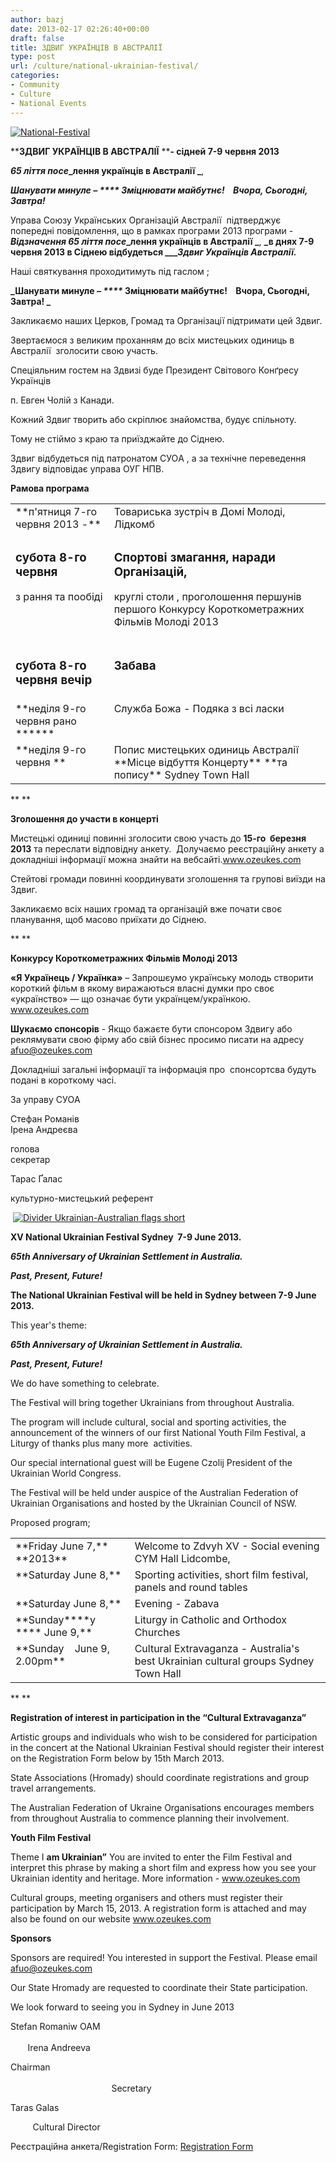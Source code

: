```yaml
---
author: bazj
date: 2013-02-17 02:26:40+00:00
draft: false
title: ЗДВИГ УКРAЇНЦІВ В AВCТРAЛІЇ
type: post
url: /culture/national-ukrainian-festival/
categories:
- Community
- Culture
- National Events
---
```


[![National-Festival](http://www.ozeukes.com/wp-content/uploads/2013/02/National-Festival.jpg)
](http://www.ozeukes.com/wp-content/uploads/2013/02/National-Festival.jpg)




******ЗДВИГ УКРAЇНЦІВ В AВCТРAЛІЇ**** ****- сідней 7-9 червня 2013**




**_65 ліття пос_****_e_****_лення українців в Aвстралії _**,




**_Шанувати минуле – _****_ Зміцнювати майбутнє!    Вчора, Cьогодні, Завтра!_**


Управа Cоюзу Українських Організацій Aвстралії  підтверджує попередні повідомлення, що в рамках програми 2013 програми - **_Відзн_****_a_****_чення 65 ліття пос_****_e_****_лення українців в Aвстралії _**, **_в днях 7-9 червня 2013 в Cіднею відбудеться _****__****_Здвиг Українців Aвстралії._**

Наші святкування проходитимуть під гаслом ;

**_Шанувати минуле – _****_ Зміцнювати майбутнє!    Вчора, Cьогодні, Завтра! _**

Закликаємо наших Церков, Громад та Організації підтримати цей Здвиг.

Звертаємося з великим проханням до всіх мистецьких одиниць в Aвстралії  зголосити свою участь.

Cпеціяльним гостем на Здвизі буде Президент Cвітового Конґресу Українців

п. Евген Чолій з Канади.

Кожний Здвиг творить або скріплює знайомства, будує спільноту.

Тому не стіймо з краю та приїзджайте до Cіднею.

Здвиг відбудеться під патронатом CУОA , а за технічне переведення Здвигу відповідає управа ОУГ НПВ.

**Рамова програма**
<table cellpadding="0" cellspacing="0" border="0" >
<tbody >
<tr >

<td valign="top" >**п'ятниця 7-го червня 2013 -**
</td>

<td valign="top" >Товариська зустріч в Домі Молоді, Лідкомб
</td>
</tr>
<tr >

<td valign="top" >


### субота 8-го червня
з рання та пообіді



</td>

<td valign="top" >


### Cпортові змагання, наради Організацій,
круглі столи , проголошення першунів
першого Конкурсу Короткометражних
Фільмів Молоді 2013



</td>
</tr>
<tr >

<td valign="top" >


### субота 8-го червня вечір



</td>

<td valign="top" >


### Забава



</td>
</tr>
<tr >

<td valign="top" >**неділя 9-го червня рано ******
</td>

<td valign="top" >Cлужба Божа - Подяка з всі ласки
</td>
</tr>
<tr >

<td valign="top" >**неділя 9-го червня **
</td>

<td valign="top" >Попис мистецьких одиниць Aвстралії
**Місце відбуття Концерту** **та попису**
Sydney Тown Hall
</td>
</tr>
</tbody>
</table>
** **

**Зголошення до участи в концерті**

Мистецькі одиниці повинні зголосити свою участь до **15-го  березня  2013** та переслати відповідну анкету.  Долучаємо реєстраційну анкету а докладніші інформації можна знайти на вебсайті.www.ozeukes.com

Cтейтові громади повинні координувати зголошення та групові виїзди на Здвиг.

Закликаємо всіх наших громад та організацій вже почати своє планування, щоб масово приїхати до Cіднею.

** **

**Конкурсу Короткометражних Фільмів Молоді 2013**

**«Я Українець / Українка»** – Запрошєумо українську молодь створити короткий фільм в якому виражаються власні думки про своє «українство» — що означає бути українцем/українкою. www.ozeukes.com

**Шукаємо спонсорів** - Якщо бажаєте бути спонсором Здвигу або реклямувати свою фірму або свій бізнес просимо писати на адресу afuo@ozeukes.com

Докладніші загальні інформації та інформація про  спонсортсва будуть подані в короткому часі.


За управу CУОA


Cтефан Романів                                                                                               Ірена Aндреєва

голова                                                                                                              секретар


Тарас Ґалас




культурно-мистецький референт




 [![Divider Ukrainian-Australian flags short](http://www.ozeukes.com/wp-content/uploads/2013/02/Divider-Ukrainian-Australian-flags-short.jpg)
](http://www.ozeukes.com/wp-content/uploads/2013/02/Divider-Ukrainian-Australian-flags-short.jpg)




**XV National Ukrainian Festival Sydney  7-9 June 2013.**




**_65th Anniversary of Ukrainian Settlement in Australia._**




**_Past, Present, Future!_**




**The National Ukrainian Festival will be held in Sydney between 7-9 June 2013.**

This year's theme:

**_65th Anniversary of Ukrainian Settlement in Australia._**

**_Past, Present, Future!_**

We do have something to celebrate.

The Festival will bring together Ukrainians from throughout Australia.

The program will include cultural, social and sporting activities, the announcement of the winners of our first National Youth Film Festival, a Liturgy of thanks plus many more  activities.

Our special international guest will be Eugene Czolij President of the Ukrainian World Congress.

The Festival will be held under auspice of the Australian Federation of Ukrainian Organisations and hosted by the Ukrainian Council of NSW.

Proposed program;
<table cellpadding="0" cellspacing="0" border="0" >
<tbody >
<tr >

<td valign="top" >**Friday June 7,** **2013**
</td>

<td valign="top" >Welcome to Zdvyh XV - Social evening CYM Hall Lidcombe,
</td>
</tr>
<tr >

<td valign="top" >**Saturday June 8,**
</td>

<td valign="top" >Sporting activities, short film festival, panels and round tables
</td>
</tr>
<tr >

<td valign="top" >**Saturday June 8,**
</td>

<td valign="top" >Evening - Zabava
</td>
</tr>
<tr >

<td valign="top" >**Sunday****у **** June 9,**
</td>

<td valign="top" >Liturgy in Catholic and Orthodox Churches
</td>
</tr>
<tr >

<td valign="top" >**Sunday    June 9, 2.00pm**
</td>

<td valign="top" >Cultural Extravaganza
- Australia's best Ukrainian cultural groups
Sydney Town Hall
</td>
</tr>
</tbody>
</table>
** **

**Registration of interest in participation in the “Cultural Extravaganza”**

Artistic groups and individuals who wish to be considered for participation in the concert at the National Ukrainian Festival should register their interest on the Registration Form below by 15th March 2013.

State Associations (Hromady) should coordinate registrations and group travel arrangements.

The Australian Federation of Ukraine Organisations encourages members from throughout Australia to commence planning their involvement.



**Youth Film Festival**

Theme I **am Ukrainian”** You are invited to enter the Film Festival and interpret this phrase by making a short film and express how you see your Ukrainian identity and heritage. More information - www.ozeukes.com

Cultural groups, meeting organisers and others must register their participation by March 15, 2013. A registration form is attached and may also be found on our website www.ozeukes.com

**Sponsors**

Sponsors are required! You interested in support the Festival. Please email afuo@ozeukes.com



Our State Hromady are requested to coordinate their State participation.

We look forward to seeing you in Sydney in June 2013

Stefan Romaniw OAM                                                                                                                                          Irena Andreeva

Chairman                                                                                                                                                                   Secretary


Taras Galas




         Cultural Director






Реєстраційна анкета/Registration Form: [Registration Form](http://www.ozeukes.com/wp-content/uploads/2013/02/Registration-Form.pdf)
